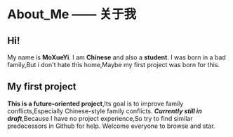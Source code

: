 # About_Me —— 关于我

## Hi!
My name is **MoXueYi**.
I am **Chinese** and also a **student**.
I was born in a bad family,But i don't hate this home,Maybe my first project was born for this.

## My first project

**This is a future-oriented project**,Its goal is to improve family conflicts,Especially Chinese-style family conflicts.
***Currently still in draft***,Because I have no project experience,So try to find similar predecessors in Github for help.
Welcome everyone to browse and star.
